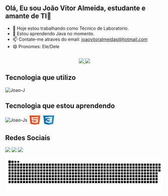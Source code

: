 ## Olá, Eu sou João Vitor Almeida, estudante e amante de TI👋

- 🔭 Hoje estou trabalhando como Técnico de Laboratorio.
- 🌱 Estou aprendendo Java no momento.
- 📫 Contate-me atraves do email: joaovitoralmeidas@hotmail.com
- 😄 Pronomes: Ele/Dele

##
<div align="center">
  <a href="https://github.com/JoaoVASSoares">
  <img height="180" src="https://github-readme-stats.vercel.app/api?username=JoaoVASSoares&show_icons=true&theme=react&include_all_commits=true&count_private=true"/>
  </a>
  <a href="https://github.com/JoaoVASSoares">
  <img height="180" src="https://github-readme-stats.vercel.app/api/top-langs/?username=JoaoVASSoares&layout=compact&langs_count=7&theme=react"/>
  </a>
</div>

## Tecnologia que utilizo

<div style="display: inline_block">
  <img align="center" alt="Joao-J" height="50" width="50" src="https://cdn.jsdelivr.net/gh/devicons/devicon/icons/java/java-original-wordmark.svg">
</div>

## Tecnologia que estou aprendendo 

<div style="display: inline_block">
  <img align="center" alt="Joao-Js" height="30" width="40" src="https://cdn.jsdelivr.net/gh/devicons/devicon/icons/javascript/javascript-original.svg">
  <img align="center" alt="Joao-HTML" height="30" width="40" src="https://raw.githubusercontent.com/devicons/devicon/master/icons/html5/html5-original.svg">
  <img align="center" alt="Joao-CSS" height="30" width="40" src="https://raw.githubusercontent.com/devicons/devicon/master/icons/css3/css3-original.svg">
</div>

## Redes Sociais 
<div> 
    <a href="https://instagram.com/joaoyvitor_" target="_blank">
    <img src="https://img.shields.io/badge/-Instagram-%23E4405F?style=for-the-badge&logo=instagram&logoColor=white" target="_blank"></a>
 	  <a href = "mailto:joaovitoralmeidas@hotmail.com">
    <img src="https://img.shields.io/badge/Microsoft_Outlook-0078D4?style=for-the-badge&logo=microsoft-outlook&logoColor=white"></a>
    <a href="https://www.linkedin.com/in/joão-vitor-soares-5727051b4" target="_blank">
    <img src="https://img.shields.io/badge/-LinkedIn-%230077B5?style=for-the-badge&logo=linkedin&logoColor=white" target="_blank"></a> 
 
![snake gif](https://github.com/JoaoVASSoares/JoaoVASSoares/blob/output/github-contribution-grid-snake.svg)  
</div>
